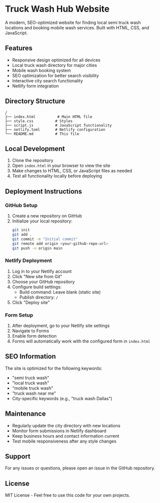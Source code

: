 # Truck Wash Hub Website

A modern, SEO-optimized website for finding local semi truck wash locations and booking mobile wash services. Built with HTML, CSS, and JavaScript.

## Features

- Responsive design optimized for all devices
- Local truck wash directory for major cities
- Mobile wash booking system
- SEO optimization for better search visibility
- Interactive city search functionality
- Netlify form integration

## Directory Structure

```
/
├── index.html          # Main HTML file
├── style.css          # Styles
├── script.js          # JavaScript functionality
├── netlify.toml       # Netlify configuration
└── README.md          # This file
```

## Local Development

1. Clone the repository
2. Open `index.html` in your browser to view the site
3. Make changes to HTML, CSS, or JavaScript files as needed
4. Test all functionality locally before deploying

## Deployment Instructions

### GitHub Setup

1. Create a new repository on GitHub
2. Initialize your local repository:
   ```bash
   git init
   git add .
   git commit -m "Initial commit"
   git remote add origin <your-github-repo-url>
   git push -u origin main
   ```

### Netlify Deployment

1. Log in to your Netlify account
2. Click "New site from Git"
3. Choose your GitHub repository
4. Configure build settings:
   - Build command: Leave blank (static site)
   - Publish directory: `/`
5. Click "Deploy site"

### Form Setup

1. After deployment, go to your Netlify site settings
2. Navigate to Forms
3. Enable form detection
4. Forms will automatically work with the configured form in `index.html`

## SEO Information

The site is optimized for the following keywords:
- "semi truck wash"
- "local truck wash"
- "mobile truck wash"
- "truck wash near me"
- City-specific keywords (e.g., "truck wash Dallas")

## Maintenance

- Regularly update the city directory with new locations
- Monitor form submissions in Netlify dashboard
- Keep business hours and contact information current
- Test mobile responsiveness after any style changes

## Support

For any issues or questions, please open an issue in the GitHub repository.

## License

MIT License - Feel free to use this code for your own projects. 
